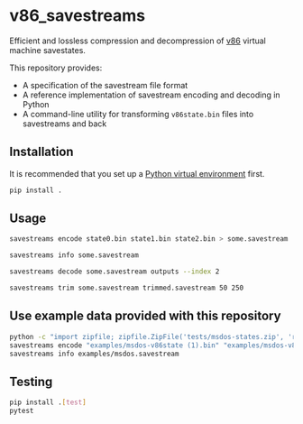 # v86_savestreams

Efficient and lossless compression and decompression of [v86](https://copy.sh/v86/) virtual machine savestates.

This repository provides:
- A specification of the savestream file format
- A reference implementation of savestream encoding and decoding in Python
- A command-line utility for transforming `v86state.bin` files into savestreams and back

## Installation

It is recommended that you set up a [Python virtual environment](https://docs.python.org/3/library/venv.html) first.

```sh
pip install .
```

## Usage



```sh
savestreams encode state0.bin state1.bin state2.bin > some.savestream
```

```sh
savestreams info some.savestream
```

```sh
savestreams decode some.savestream outputs --index 2
```

```sh
savestreams trim some.savestream trimmed.savestream 50 250 
```


## Use example data provided with this repository

```sh
python -c "import zipfile; zipfile.ZipFile('tests/msdos-states.zip', 'r').extractall('examples')"
savestreams encode "examples/msdos-v86state (1).bin" "examples/msdos-v86state (2).bin" "examples/msdos-v86state (3).bin" examples/msdos.savestream
savestreams info examples/msdos.savestream
```

## Testing

```sh
pip install .[test]
pytest
```